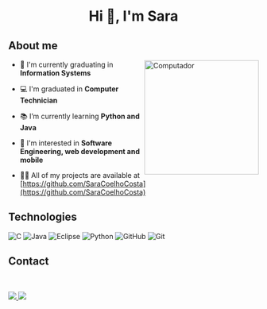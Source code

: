 <h1 align="center"> Hi 👋, I'm Sara</h1>

## About me

<img src="https://user-images.githubusercontent.com/31167065/119908202-71932d80-bf28-11eb-8bd4-72d2c6aac3cb.png" min-width="200px" max-width="230px" width="230px" align="right" alt="Computador">

- 🔭 I'm currently graduating in **Information Systems**

- 💻 I'm graduated in **Computer Technician**

- 📚 I’m currently learning **Python and Java**

- 🤔 I'm interested in **Software Engineering, web development and mobile**

- 👨‍💻 All of my projects are available at [https://github.com/SaraCoelhoCosta](https://github.com/SaraCoelhoCosta)

## Technologies

![C](https://img.shields.io/badge/C-4479A1?style=flat-square&logo=C&logoColor=white)
![Java](https://img.shields.io/badge/-Java-CC2927?style=flat-square&logo=Java&logoColor=white)
![Eclipse](https://img.shields.io/badge/-Eclipse-2C2255?style=flat-square&logo=eclipse&logoColor=white)
![Python](https://img.shields.io/badge/Python-007ACC?style=flat-square&logo=Python&logoColor=white)
![GitHub](https://img.shields.io/badge/-GitHub-181717?style=flat-square&logo=github&link=Sara:https://github.com/SaraCoelhoCosta)
![Git](https://img.shields.io/badge/-Git-black?style=flat-square&logo=git)


## Contact
<br>
<p align="left">
  <a href="https://linkedin.com/in/saracoelhocosta" alt="Linkedin" target="_blank">
    <img src="https://img.shields.io/badge/-Linkedin-0e76a8?style=flat-square&logo=Linkedin&logoColor=white&link=https://linkedin.com/in/saracoelhocosta" />
  </a>

  <a href="https://instagram.com/sara.ccosta_" alt="Instagram" target="_blank">
    <img src="https://img.shields.io/badge/-Instagram-DF0174?style=flat-square&labelColor=DF0174&logo=instagram&logoColor=white&link=https://instagram.com/sara.ccosta_"/>
  </a>
</p>  
